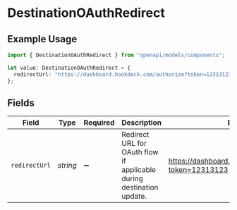 # DestinationOAuthRedirect

## Example Usage

```typescript
import { DestinationOAuthRedirect } from "openapi/models/components";

let value: DestinationOAuthRedirect = {
  redirectUrl: "https://dashboard.hookdeck.com/authorize?token=12313123",
};
```

## Fields

| Field                                                                | Type                                                                 | Required                                                             | Description                                                          | Example                                                              |
| -------------------------------------------------------------------- | -------------------------------------------------------------------- | -------------------------------------------------------------------- | -------------------------------------------------------------------- | -------------------------------------------------------------------- |
| `redirectUrl`                                                        | *string*                                                             | :heavy_minus_sign:                                                   | Redirect URL for OAuth flow if applicable during destination update. | https://dashboard.hookdeck.com/authorize?token=12313123              |